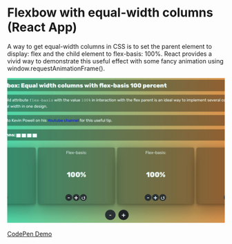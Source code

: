 # Flexbow with equal-width columns (React App)

A way to get equal-width columns in CSS is to set the parent element to display: flex and the child element to flex-basis: 100%. React provides a vivid way to demonstrate this useful effect with some fancy animation using window.requestAnimationFrame().

![Screenshot](./screenshot.jpg)

[CodePen Demo](https://codepen.io/tuedodev/pen/gOLmrBP)
